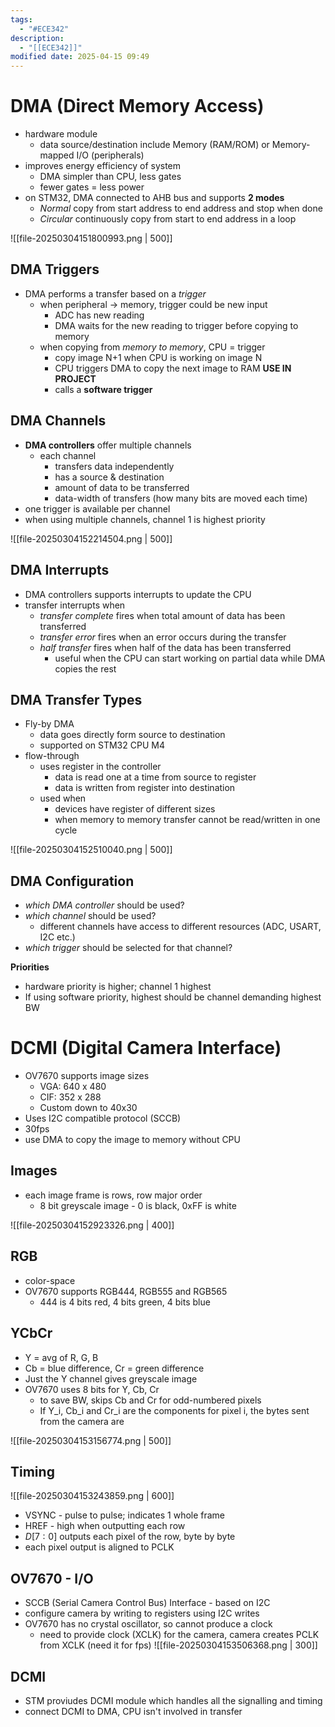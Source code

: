 ```yaml
---
tags:
  - "#ECE342"
description:
  - "[[ECE342]]"
modified date: 2025-04-15 09:49
---
```


# DMA (Direct Memory Access)
- hardware module 
	- data source/destination include Memory (RAM/ROM) or Memory-mapped I/O (peripherals)
- improves energy efficiency of system 
	- DMA simpler than CPU, less gates 
	- fewer gates = less power 
- on STM32, DMA connected to AHB bus and supports **2 modes**
	- *Normal* copy from start address to end address and stop when done 
	- *Circular* continuously copy from start to end address in a loop 

![[file-20250304151800993.png | 500]]

## DMA Triggers
- DMA performs a transfer based on a *trigger*
	- when peripheral -> memory, trigger could be new input 
		- ADC has new reading
		- DMA waits for the new reading to trigger before copying to memory
	- when copying from *memory to memory*, CPU = trigger 
		- copy image N+1 when CPU is working on image N 
		- CPU triggers DMA to copy the next image to RAM **USE IN PROJECT**
		- calls a **software trigger** 

## DMA Channels 
- **DMA controllers** offer multiple channels 
	- each channel 
		- transfers data independently 
		- has a source & destination 
		- amount of data to be transferred
		- data-width of transfers (how many bits are moved each time)
- one trigger is available per channel 
- when using multiple channels, channel 1 is highest priority 

![[file-20250304152214504.png | 500]]

## DMA Interrupts 
- DMA controllers supports interrupts to update the CPU 
- transfer interrupts when 
	- *transfer complete* fires when total amount of data has been transferred
	- *transfer error* fires when an error occurs during the transfer 
	- *half transfer* fires when half of the data has been transferred 
		- useful when the CPU can start working on partial data while DMA copies the rest 

## DMA Transfer Types
- Fly-by DMA 
	- data goes directly form source to destination 
	- supported on STM32 CPU M4 
- flow-through 
	- uses register in the controller 
		- data is read one at a time from source to register 
		- data is written from register into destination 
	- used when 
		- devices have register of different sizes 
		- when memory to memory transfer cannot be read/written in one cycle 

![[file-20250304152510040.png | 500]]

## DMA Configuration
- *which DMA controller* should be used? 
- *which channel* should be used? 
	- different channels have access to different resources (ADC, USART, I2C etc.)
- *which trigger* should be selected for that channel? 

**Priorities**
- hardware priority is higher; channel 1 highest 
- If using software priority, highest should be channel demanding highest BW 

# DCMI (Digital Camera Interface)
- OV7670 supports image sizes 
	- VGA: 640 x 480
	- CIF: 352 x 288
	- Custom down to 40x30
- Uses I2C compatible protocol (SCCB)
- 30fps 
- use DMA to copy the image to memory without CPU 

## Images
- each image frame is rows, row major order 
	- 8 bit greyscale image - 0 is black, 0xFF is white 

![[file-20250304152923326.png | 400]]

## RGB
- color-space
- OV7670 supports RGB444, RGB555 and RGB565
	- 444 is 4 bits red, 4 bits green, 4 bits blue

## YCbCr
- Y = avg of R, G, B
- Cb = blue difference, Cr = green difference 
- Just the Y channel gives greyscale image 
- OV7670 uses 8 bits for Y, Cb, Cr 
	- to save BW, skips Cb and Cr for odd-numbered pixels 
	- If Y_i, Cb_i and Cr_i are the components for pixel i, the bytes sent from the camera are 

![[file-20250304153156774.png | 500]]


## Timing

![[file-20250304153243859.png | 600]]

- VSYNC - pulse to pulse; indicates 1 whole frame 
- HREF - high when outputting each row
- $D[7:0]$ outputs each pixel of the row, byte by byte
- each pixel output is aligned to PCLK 

## OV7670 - I/O
- SCCB (Serial Camera Control Bus) Interface - based on I2C
- configure camera by writing to registers using I2C writes 
- OV7670 has no crystal oscillator, so cannot produce a clock 
	- need to provide clock (XCLK) for the camera, camera creates PCLK from XCLK (need it for fps)
![[file-20250304153506368.png | 300]]

## DCMI
- STM proviudes DCMI module which handles all the signalling and timing 
- connect DCMI to DMA, CPU isn't involved in transfer 


